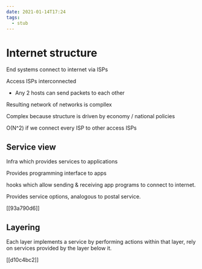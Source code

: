 ```yaml
---
date: 2021-01-14T17:24
tags: 
  - stub
---
```


# Internet structure

End systems connect to internet via ISPs

Access ISPs interconnected

- Any 2 hosts can send packets to each other

Resulting network of networks is compllex

Complex because structure is driven by economy / national policies

O(N^2) if we connect every ISP to other access ISPs

## Service view

Infra which provides services to applications

Provides programming interface to apps

hooks which allow sending & receiving app programs to connect to internet.

Provides service options, analogous to postal service.

[[93a790d6]]


## Layering

Each layer implements a service by performing actions within that layer, rely on services provided by the layer below it.

[[d10c4bc2]]

